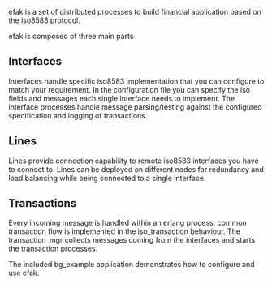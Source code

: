 efak is a set of distributed processes to build financial application based
on the iso8583 protocol.

efak is composed of three main parts

## Interfaces ##

Interfaces handle specific iso8583 implementation that you can configure to match your requirement.
In the configuration file you can specify the iso fields and messages each single interface needs to implement.
The interface processes handle message parsing/testing against
the configured specification and logging of transactions.

## Lines ##

Lines provide connection capability to remote iso8583 interfaces you have to connect to.
Lines can be deployed on different nodes for redundancy and
load balancing while being connected to a single interface.

## Transactions ##

Every incoming message is handled within an erlang process, common transaction flow is implemented in the iso\_transaction behaviour.
The transaction\_mgr collects messages coming from the interfaces and starts the transaction processes.

The included bg\_example application demonstrates how to configure and use efak.